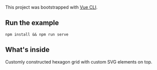 This project was bootstrapped with [Vue CLI](https://github.com/vuejs/vue-cli).

## Run the example

```shell
npm install && npm run serve
```

## What's inside

Customly constructed hexagon grid with custom SVG elements on top.
